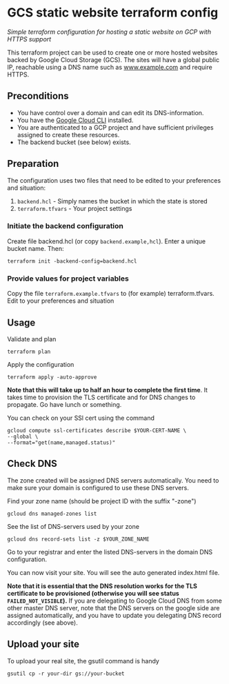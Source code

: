 # GCS static website terraform config
_Simple terraform configuration for hosting a static website on GCP with HTTPS support_

This terraform project can be used to create one or more hosted websites backed by 
Google Cloud Storage (GCS). The sites will have a global public IP, reachable using
a DNS name such as www.example.com and require HTTPS. 

## Preconditions

- You have control over a domain and can edit its DNS-information. 
- You have the [Google Cloud CLI](https://cloud.google.com/sdk/docs/install-sdk) installed. 
- You are authenticated to a GCP project and have sufficient privileges assigned to create 
these resources.
- The backend bucket (see below) exists.

## Preparation

The configuration uses two files that need to be edited to your preferences and situation:
1. `backend.hcl` - Simply names the bucket in which the state is stored
2. `terraform.tfvars` - Your project settings

### Initiate the backend configuration

Create file backend.hcl (or copy `backend.example,hcl`). Enter a unique bucket name. Then:

    terraform init -backend-config=backend.hcl  

### Provide values for project variables

Copy the file `terraform.example.tfvars` to (for example) terraform.tfvars. Edit to your preferences and situation

## Usage

Validate and plan

    terraform plan

Apply the configuration

    terraform apply -auto-approve

**Note that this will take up to half an hour to complete the first time**. It takes time to provision 
the TLS certificate and for DNS changes to propagate. Go have lunch or something. 

You can check on your SSl cert using the command

    gcloud compute ssl-certificates describe $YOUR-CERT-NAME \
    --global \
    --format="get(name,managed.status)"

## Check DNS

The zone created will be assigned DNS servers automatically. You need to make sure your domain is configured to use these
DNS servers. 

Find your zone name (should be project ID with the suffix "-zone")

    gcloud dns managed-zones list

See the list of DNS-servers used by your zone

    gcloud dns record-sets list -z $YOUR_ZONE_NAME

Go to your registrar and enter the listed DNS-servers in the domain DNS configuration. 

You can now visit your site. You will see the auto generated index.html file. 

**Note that it is essential that the DNS resolution works for the TLS certificate to be provisioned 
(otherwise you will see status `FAILED_NOT_VISIBLE`).** If you are delegating to Google Cloud DNS from
some other master DNS server, note that the DNS servers on the google side are assigned automatically,
and you have to update you delegating DNS record accordingly (see above).

## Upload your site

To upload your real site, the gsutil command is handy

    gsutil cp -r your-dir gs://your-bucket